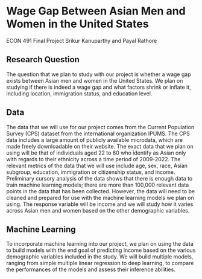 # Wage Gap Between Asian Men and Women in the United States
ECON 491 Final Project
Srikur Kanuparthy and Payal Rathore

## Research Question
The question that we plan to study with our project is whether a wage gap exists between Asian men and women in the United States. We plan on studying if there is indeed a wage gap and what factors shrink or inflate it, including location, immigration status, and education level.

## Data
The data that we will use for our project comes from the Current Population Survey (CPS) dataset from the international organization IPUMS. The CPS data includes a large amount of publicly available microdata, which are made freely downloadable on their website. The exact data that we plan on using will be that of individuals aged 22 to 60 who identify as Asian only with regards to their ethnicity across a time period of 2009-2022. The relevant metrics of the data that we will use include age, sex, race, Asian subgroup, education, immigration or citizenship status, and income. Preliminary cursory analysis of the data shows that there is enough data to train machine learning models; there are more than 100,000 relevant data points in the data that has been collected. However, the data will need to be cleaned and prepared for use with the machine learning models we plan on using. The response variable will be income and we will study how it varies across Asian men and women based on the other demographic variables.

## Machine Learning
To incorporate machine learning into our project, we plan on using the data to build models with the end goal of predicting income based on the various demographic variables included in the study. We will build multiple models, ranging from simple multiple linear regression to deep learning, to compare the performances of the models and assess their inference abilities.
